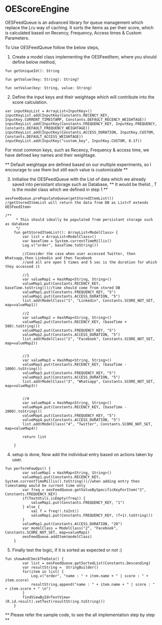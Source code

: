# OEScoreEngine
OESFeedQueue is an advanced library for queue management which replace the Lru way of caching. It sorts the items as per their score, which is calculated based on Recency, Frequency, Access times &amp; Custom Parameters.

To Use OESFeedQueue follow the below steps,

1. Create a model class implementing the OESFeedItem, where you should define below method,
```
fun getUniqueId(): String

fun getValue(key: String): String?

fun setValue(key: String, value: String)
```

2. Define the input keys and their weightage which will contribute into the score calculation. 

```
var inputKeyList = ArrayList<InputKey>()
inputKeyList.add(InputKey(Constants.RECENCY_KEY, InputKey.CURRENT_TIMESTAMP, Constants.DEFAULT_RECENCY_WEIGHTAGE))
inputKeyList.add(InputKey(Constants.FREQUENCY_KEY, InputKey.FREQUENCY, Constants.DEFAULT_FREQUENCY_WEIGHTAGE))
inputKeyList.add(InputKey(Constants.ACCESS_DURATION, InputKey.CUSTOM, Constants.DEFAULT_ACCESS_WEIGHTAGE))
inputKeyList.add(InputKey("custom_key", InputKey.CUSTOM, 0.1f))

```
For most common keys, such as Recency, Frequency & access time, we have defined key names and their weightage.

** Default weightage are defined based on our multiple experiments, so I encourage to use them but still each value is customizable **

3. Initialise the OESFeedQueue with the List of data which we already saved into persistant storage such as Database,
** It would be thelist<T implemented OESFeedItem> , T is the model class which we defined in step 1 **
```
oesFeedQueue.prePopulateQueue(getStoredItemList())
//getStoredItemList will return the data from DB as List<T extends OESFeedItem>

/**
     * This should ideally be populated from persistant storage such as database
     */
    fun getStoredItemList(): ArrayList<ModelClass> {
        var list = ArrayList<ModelClass>()
        var baseTime = System.currentTimeMillis()
        Log.v("order", baseTime.toString())

        //Consider the case when user accessed Twitter, then Whatsapp,then Linkedin and then facebook
        //and all are open 5 times and 5 sec is the duration for which they accessed it

        //1
        var valueMap1 = HashMap<String, String>()
        valueMap1.put(Constants.RECENCY_KEY, baseTime.toString())//time should come from stored DB
        valueMap1.put(Constants.FREQUENCY_KEY, "5")
        valueMap1.put(Constants.ACCESS_DURATION, "5")
        list.add(ModelClass("1", "Linkedin", Constants.SCORE_NOT_SET, map=valueMap1))

        //2
        var valueMap2 = HashMap<String, String>()
        valueMap2.put(Constants.RECENCY_KEY, (baseTime + 500).toString())
        valueMap2.put(Constants.FREQUENCY_KEY, "5")
        valueMap2.put(Constants.ACCESS_DURATION, "5")
        list.add(ModelClass("2", "Facebook", Constants.SCORE_NOT_SET, map=valueMap2))


        //3
        var valueMap3 = HashMap<String, String>()
        valueMap3.put(Constants.RECENCY_KEY, (baseTime - 1000).toString())
        valueMap3.put(Constants.FREQUENCY_KEY, "5")
        valueMap3.put(Constants.ACCESS_DURATION, "5")
        list.add(ModelClass("3", "Whatsapp", Constants.SCORE_NOT_SET, map=valueMap3))


        //4
        var valueMap4 = HashMap<String, String>()
        valueMap4.put(Constants.RECENCY_KEY, (baseTime - 2000).toString())
        valueMap4.put(Constants.FREQUENCY_KEY, "5")
        valueMap4.put(Constants.ACCESS_DURATION, "5")
        list.add(ModelClass("4", "Twitter", Constants.SCORE_NOT_SET, map=valueMap4))

        return list

    }

```

4. setup is done, Now add the individual entry based on actions taken by user.
```
fun performFewOps() {
        var valueMap1 = HashMap<String, String>()
        valueMap1.put(Constants.RECENCY_KEY, System.currentTimeMillis().toString())//when adding entry then timestammp would be current time only
        var freq = oesFeedQueue.getValueBySpecificKeyForItem("2", Constants.FREQUENCY_KEY)
        if(TextUtils.isEmpty(freq)) {
            valueMap1.put(Constants.FREQUENCY_KEY, "1")
        } else {
            val f = freq!!.toInt()
            valueMap1.put(Constants.FREQUENCY_KEY, (f+1).toString())
        }
        valueMap1.put(Constants.ACCESS_DURATION, "20")
        var modelClass = ModelClass("2", "Facebook", Constants.SCORE_NOT_SET, map=valueMap1)
        oesFeedQueue.addItem(modelClass)
    }
```

5. Finally test the logic, if it is sorted as expected or not :)
```
fun showAndCheckTheData() {
        var list = oesFeedQueue.getSortedList(Constants.Descending)
        var resultString =  StringBuilder()
        for(item in list) {
            Log.v("order", "name : " + item.name + " | score : " + item.score)
            resultString.append("name : " + item.name + " | score : " + item.score + " \n")
        }
        findViewById<TextView>(R.id.result).setText(resultString.toString())
    }
```

** Please refer the sample code, to see the all implementation step by step **
